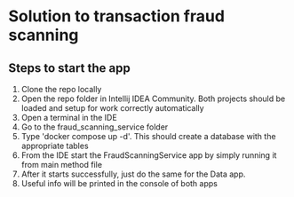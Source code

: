# Solution to transaction fraud scanning

## Steps to start the app

1. Clone the repo locally
2. Open the repo folder in Intellij IDEA Community. Both projects should be loaded and setup for work correctly automatically
3. Open a terminal in the IDE
4. Go to the fraud_scanning_service folder
5. Type 'docker compose up -d'. This should create a database with the appropriate tables
6. From the IDE start the FraudScanningService app by simply running it from main method file
7. After it starts successfully, just do the same for the Data app.
8. Useful info will be printed in the console of both apps